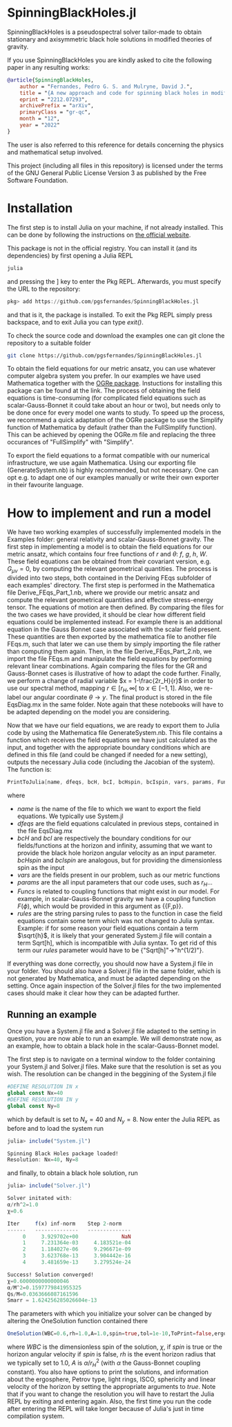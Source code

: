 # SpinningBlackHoles.jl
SpinningBlackHoles is a pseudospectral solver tailor-made to obtain stationary and axisymmetric black hole solutions in modified theories of gravity.

If you use SpinningBlackHoles you are kindly asked to cite the following paper in any resulting works:
```Bibtex
@article{SpinningBlackHoles,
    author = "Fernandes, Pedro G. S. and Mulryne, David J.",
    title = "{A new approach and code for spinning black holes in modified gravity}",
    eprint = "2212.07293",
    archivePrefix = "arXiv",
    primaryClass = "gr-qc",
    month = "12",
    year = "2022"
}
```
The user is also referred to this reference for details concerning the physics and mathematical setup involved.

This project (including all files in this repository) is licensed under the terms of the GNU General Public License Version 3 as published by the Free Software Foundation.

# Installation
The first step is to install Julia on your machine, if not already installed. This can be done by following the instructions on [the official website](https://julialang.org/downloads/platform/).

This package is not in the official registry. You can install it (and its dependencies) by first opening a Julia REPL
```bash
julia
```
and pressing the ] key to enter the Pkg REPL. Afterwards, you must specify the URL to the repository:
```julia
pkg> add https://github.com/pgsfernandes/SpinningBlackHoles.jl
```
and that is it, the package is installed. To exit the Pkg REPL simply press backspace, and to exit Julia you can type *exit()*.

To check the source code and download the examples one can git clone the repository to a suitable folder
```bash
git clone https://github.com/pgsfernandes/SpinningBlackHoles.jl
```

To obtain the field equations for our metric ansatz, you can use whatever computer algebra system you prefer. In our examples we have used Mathematica together with the [OGRe package](https://github.com/bshoshany/OGRe). Instuctions for installing this package can be found at the link. The process of obtaining the field equations is time-consuming (for complicated field equations such as scalar-Gauss-Bonnet it could take about an hour or two), but needs only to be done once for every model one wants to study. To speed up the process, we recommend a quick adaptation of the OGRe package to use the Simplify function of Mathematica by default (rather than the FullSimplify function). This can be achieved by opening the OGRe.m file and replacing the three occurances of "FullSimplify" with "Simplify".

To export the field equations to a format compatible with our numerical infrastructure, we use again Mathematica. Using our exporting file (GenerateSystem.nb) is highly recommended, but not necessary. One can opt e.g. to adapt one of our examples manually or write their own exporter in their favourite language.

# How to implement and run a model
We have two working examples of successfully implemented models in the Examples folder: general relativity and scalar-Gauss-Bonnet gravity. The first step in implementing a model is to obtain the field equations for our metric ansatz, which contains four free functions of $r$ and $\theta$: $f$, $g$, $h$, $W$. These field equations can be obtained from their covariant version, e.g. $G_{\mu \nu} = 0$, by computing the relevant geometrical quantities. The process is divided into two steps, both contained in the Deriving FEqs subfolder of each examples' directory. The first step is performed in the Mathematica file Derive_FEqs_Part_1.nb, where we provide our metric ansatz and compute the relevant geometrical quantities and effective stress-energy tensor. The equations of motion are then defined. By comparing the files for the two cases we have provided, it should be clear how different field equations could be implemented instead. For example there is an additional equation in the Gauss Bonnet case associated with the scalar field present. These quantities are then exported by the mathematica file to another file FEqs.m, such that later we can use them by simply importing the file rather than computing them again. Then, in the file Derive_FEqs_Part_2.nb, we import the file FEqs.m and manipulate the field equations by performing relevant linear combinations. Again comparing the files for the GR and Gauss-Bonnet cases is illustrative of how to adapt the code further. Finally, we perform a change of radial variable $x = 1-\frac{2r_H}{r}$ in order to use our spectral method, mapping $r \in [r_H, \infty[$ to $x\in [-1,1]$. Also, we re-label our angular coordinate $\theta \to y$. The final product is stored in the file EqsDiag.mx in the same folder. Note again that these notebooks will have to be adapted depending on the model you are considering.

Now that we have our field equations, we are ready to export them to Julia code by using the Mathematica file GenerateSystem.nb. This file contains a function which receives the field equations we have just calculated as the input, and together with the appropriate boundary conditions which are defined in this file (and could be changed if needed for a new setting), outputs the necessary Julia code (including the Jacobian of the system). The function is:
```Mathematica
PrintToJulia[name, dfeqs, bcH, bcI, bcHspin, bcIspin, vars, params, Funcs, rules]
```
where
- *name* is the name of the file to which we want to export the field equations. We typically use System.jl
- *dfeqs* are the field equations calculated in previous steps, contained in the file EqsDiag.mx
- *bcH* and *bcI* are respectively the boundary conditions for our fields/functions at the horizon and infinity, assuming that we want to provide the black hole horizon angular velocity as an input parameter. *bcHspin* and *bcIspin* are analogous, but for providing the dimensionless spin as the input
- *vars* are the fields present in our problem, such as our metric functions
- *params* are the all input parameters that our code uses, such as $r_H$...
- *Funcs* is related to coupling functions that might exist in our model. For example, in scalar-Gauss-Bonnet gravity we have a coupling function $F(\phi)$, which would be provided in this argument as {{F,p}}.
- *rules* are the string parsing rules to pass to the function in case the field equations contain some term which was not changed to Julia syntax. Example: if for some reason your field equations contain a term $\sqrt{h}$, it is likely that your generated System.jl file will contain a term Sqrt[h], which is incompatible with Julia syntax. To get rid of this term our *rules* parameter would have to be {"Sqrt[h]"->"h^(1/2)"}.

If everything was done correctly, you should now have a System.jl file in your folder. You should also have a Solver.jl file in the same folder, which is not generated by Mathematica, and must be adapted depending on the setting. Once again inspection of the Solver.jl files for the two implemented cases should make it clear how they can be adapted further. 

## Running an example
Once you have a System.jl file and a Solver.jl file adapted to the setting in question, you are now able to run an example. We will demonstrate now, as an example, how to obtain a black hole in the scalar-Gauss-Bonnet model.

The first step is to navigate on a terminal window to the folder containing your System.jl and Solver.jl files. Make sure that the resolution is set as you wish. The resolution can be changed in the beggining of the System.jl file
```Julia
#DEFINE RESOLUTION IN x
global const Nx=40
#DEFINE RESOLUTION IN y
global const Ny=8
```
which by default is set to $N_x=40$ and $N_y=8$. Now enter the Julia REPL as before and to load the system run
```julia
julia> include("System.jl")

Spinning Black Holes package loaded!
Resolution: Nx=40, Ny=8
```
and finally, to obtain a black hole solution, run
```julia
julia> include("Solver.jl")

Solver initated with:
α/rh^2=1.0
χ=0.6

Iter     f(x) inf-norm    Step 2-norm 
------   --------------   --------------
     0     3.929702e+00              NaN
     1     7.231364e-03     4.183521e-04
     2     1.184027e-06     9.296671e-09
     3     3.623768e-13     3.904442e-16
     4     3.481659e-13     3.279524e-24

Success! Solution converged!
χ=0.6000000000000046
α/M^2=0.1597779841955325
Qs/M=0.0363666087161596
Smarr = 1.624256285026604e-13
```
The parameters with which you initialize your solver can be changed by altering the OneSolution function contained there
```julia
OneSolution(WBC=0.6,rh=1.0,A=1.0,spin=true,tol=1e-10,ToPrint=false,ergosphere=false,petrov=false,light_ring=false,isco=false,sphericity=false,linvel=false)
```
where *WBC* is the dimensionless spin of the solution, $\chi$, if *spin* is true or the horizon angular velocity if *spin* is false, *rh* is the event horizon radius that we typically set to 1.0, *A* is $\alpha/r_H^2$ (with $\alpha$ the Gauss-Bonnet coupling constant). You also have options to print the solutions, and information about the ergosphere, Petrov type, light rings, ISCO, sphericity and linear velocity of the horizon by setting the appropriate arguments to *true*. Note that if you want to change the resolution you will have to restart the Julia REPL by exiting and entering again. Also, the first time you run the code after entering the REPL will take longer because of Julia's just in time compilation system.
